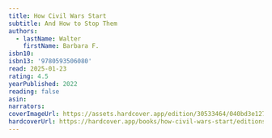 ```yaml
---
title: How Civil Wars Start
subtitle: And How to Stop Them
authors:
  - lastName: Walter
    firstName: Barbara F.
isbn10:
isbn13: '9780593506080'
read: 2025-01-23
rating: 4.5
yearPublished: 2022
reading: false
asin:
narrators:
coverImageUrl: https://assets.hardcover.app/edition/30533464/040bd3e1279023de2e605a16e860ce2d5463fefc.jpeg
hardcoverUrl: https://hardcover.app/books/how-civil-wars-start/editions/31110165
---
```

